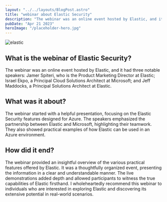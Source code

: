 ```yaml
---
layout: "../../layouts/BlogPost.astro"
title: "webinar about Elastic Security"
description: "The webinar was an online event hosted by Elastic, and it had three notable speakers: Jamer Spiteri,"
pubDate: "Apr 21 2023"
heroImage: "/placeholder-hero.jpg"
---
```

![elastic](/elastic.png)

## What is the webinar of Elastic Security?

The webinar was an online event hosted by Elastic, and it had three notable speakers: Jamer Spiteri, who is the Product Marketing Director at Elastic; Israel Ekpo, a Principal Cloud Solutions Architect at Microsoft; and Jeff Maddocks, a Principal Solutions Architect at Elastic.


## What was it about?

The webinar started with a helpful presentation, focusing on the Elastic Security features designed for Azure. The speakers emphasized the partnership between Elastic and Microsoft, highlighting their teamwork. They also showed practical examples of how Elastic can be used in an Azure environment.

## How did it end?

The webinar provided an insightful overview of the various practical features offered by Elastic. It was a thoughtfully organized event, presenting the information in a clear and understandable manner. The live demonstrations added depth and allowed participants to witness the true capabilities of Elastic firsthand. I wholeheartedly recommend this webinar to individuals who are interested in exploring Elastic and discovering its extensive potential in real-world scenarios.
